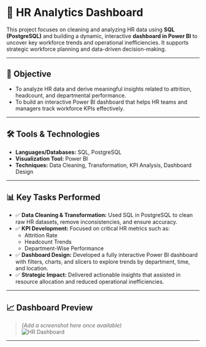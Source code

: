# 👥 HR Analytics Dashboard

This project focuses on cleaning and analyzing HR data using **SQL (PostgreSQL)** and building a dynamic, interactive **dashboard in Power BI** to uncover key workforce trends and operational inefficiencies. It supports strategic workforce planning and data-driven decision-making.

---

## 📌 Objective

- To analyze HR data and derive meaningful insights related to attrition, headcount, and departmental performance.
- To build an interactive Power BI dashboard that helps HR teams and managers track workforce KPIs effectively.

---

## 🛠️ Tools & Technologies

- **Languages/Databases:** SQL, PostgreSQL
- **Visualization Tool:** Power BI
- **Techniques:** Data Cleaning, Transformation, KPI Analysis, Dashboard Design

---

## 📊 Key Tasks Performed

- ✅ **Data Cleaning & Transformation:** Used SQL in PostgreSQL to clean raw HR datasets, remove inconsistencies, and ensure accuracy.
- ✅ **KPI Development:** Focused on critical HR metrics such as:
  - Attrition Rate
  - Headcount Trends
  - Department-Wise Performance
- ✅ **Dashboard Design:** Developed a fully interactive Power BI dashboard with filters, charts, and slicers to explore trends by department, time, and location.
- ✅ **Strategic Impact:** Delivered actionable insights that assisted in resource allocation and reduced operational inefficiencies.

---

## 📈 Dashboard Preview

> *(Add a screenshot here once available)*  
> ![HR Dashboard](images/hr_dashboard_sample.png)

---



